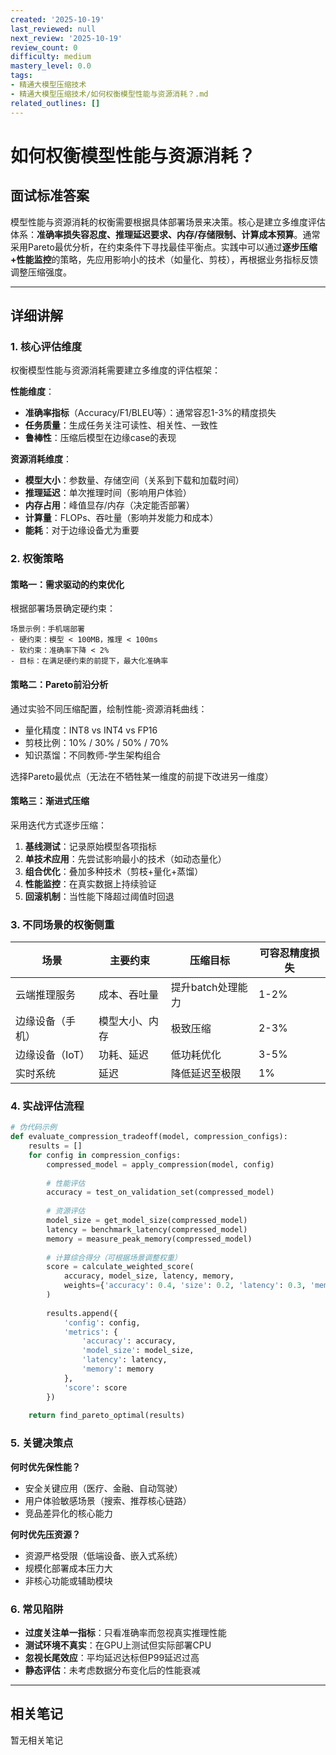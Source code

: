 ```yaml
---
created: '2025-10-19'
last_reviewed: null
next_review: '2025-10-19'
review_count: 0
difficulty: medium
mastery_level: 0.0
tags:
- 精通大模型压缩技术
- 精通大模型压缩技术/如何权衡模型性能与资源消耗？.md
related_outlines: []
---
```

# 如何权衡模型性能与资源消耗？

## 面试标准答案

模型性能与资源消耗的权衡需要根据具体部署场景来决策。核心是建立多维度评估体系：**准确率损失容忍度、推理延迟要求、内存/存储限制、计算成本预算**。通常采用Pareto最优分析，在约束条件下寻找最佳平衡点。实践中可以通过**逐步压缩+性能监控**的策略，先应用影响小的技术（如量化、剪枝），再根据业务指标反馈调整压缩强度。

---

## 详细讲解

### 1. 核心评估维度

权衡模型性能与资源消耗需要建立多维度的评估框架：

**性能维度**：
- **准确率指标**（Accuracy/F1/BLEU等）：通常容忍1-3%的精度损失
- **任务质量**：生成任务关注可读性、相关性、一致性
- **鲁棒性**：压缩后模型在边缘case的表现

**资源消耗维度**：
- **模型大小**：参数量、存储空间（关系到下载和加载时间）
- **推理延迟**：单次推理时间（影响用户体验）
- **内存占用**：峰值显存/内存（决定能否部署）
- **计算量**：FLOPs、吞吐量（影响并发能力和成本）
- **能耗**：对于边缘设备尤为重要

### 2. 权衡策略

#### 策略一：需求驱动的约束优化

根据部署场景确定硬约束：
```
场景示例：手机端部署
- 硬约束：模型 < 100MB，推理 < 100ms
- 软约束：准确率下降 < 2%
- 目标：在满足硬约束的前提下，最大化准确率
```

#### 策略二：Pareto前沿分析

通过实验不同压缩配置，绘制性能-资源消耗曲线：
- 量化精度：INT8 vs INT4 vs FP16
- 剪枝比例：10% / 30% / 50% / 70%
- 知识蒸馏：不同教师-学生架构组合

选择Pareto最优点（无法在不牺牲某一维度的前提下改进另一维度）

#### 策略三：渐进式压缩

采用迭代方式逐步压缩：
1. **基线测试**：记录原始模型各项指标
2. **单技术应用**：先尝试影响最小的技术（如动态量化）
3. **组合优化**：叠加多种技术（剪枝+量化+蒸馏）
4. **性能监控**：在真实数据上持续验证
5. **回滚机制**：当性能下降超过阈值时回退

### 3. 不同场景的权衡侧重

| 场景             | 主要约束       | 压缩目标          | 可容忍精度损失 |
| ---------------- | -------------- | ----------------- | -------------- |
| 云端推理服务     | 成本、吞吐量   | 提升batch处理能力 | 1-2%           |
| 边缘设备（手机） | 模型大小、内存 | 极致压缩          | 2-3%           |
| 边缘设备（IoT）  | 功耗、延迟     | 低功耗优化        | 3-5%           |
| 实时系统         | 延迟           | 降低延迟至极限    | 1%             |

### 4. 实战评估流程

```python
# 伪代码示例
def evaluate_compression_tradeoff(model, compression_configs):
    results = []
    for config in compression_configs:
        compressed_model = apply_compression(model, config)
        
        # 性能评估
        accuracy = test_on_validation_set(compressed_model)
        
        # 资源评估
        model_size = get_model_size(compressed_model)
        latency = benchmark_latency(compressed_model)
        memory = measure_peak_memory(compressed_model)
        
        # 计算综合得分（可根据场景调整权重）
        score = calculate_weighted_score(
            accuracy, model_size, latency, memory,
            weights={'accuracy': 0.4, 'size': 0.2, 'latency': 0.3, 'memory': 0.1}
        )
        
        results.append({
            'config': config,
            'metrics': {
                'accuracy': accuracy,
                'model_size': model_size,
                'latency': latency,
                'memory': memory
            },
            'score': score
        })
    
    return find_pareto_optimal(results)
```

### 5. 关键决策点

**何时优先保性能？**
- 安全关键应用（医疗、金融、自动驾驶）
- 用户体验敏感场景（搜索、推荐核心链路）
- 竞品差异化的核心能力

**何时优先压资源？**
- 资源严格受限（低端设备、嵌入式系统）
- 规模化部署成本压力大
- 非核心功能或辅助模块

### 6. 常见陷阱

- **过度关注单一指标**：只看准确率而忽视真实推理性能
- **测试环境不真实**：在GPU上测试但实际部署CPU
- **忽视长尾效应**：平均延迟达标但P99延迟过高
- **静态评估**：未考虑数据分布变化后的性能衰减


---

## 相关笔记
<!-- 自动生成 -->

暂无相关笔记


